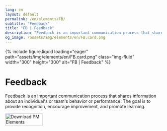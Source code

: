 ```yaml
---
lang: en
layout: default
permalink: /en/elements/FB/
subtitle: "Feedback"
title: "FB | Feedback"
description: "Feedback is an important communication process that shares information about an individual's or team's behavior or performance. The goal is to provide recognition, encourage improvement, and promote learning."
og_image: /assets/img/elements/en/FB.card.png
---
```


{% include figure.liquid loading="eager" path="assets/img/elements/en/FB.card.png" class="img-fluid" width="300" height="300" alt="FB | Feedback" %}

# Feedback

Feedback is an important communication process that shares information about an individual's or team's behavior or performance. The goal is to provide recognition, encourage improvement, and promote learning.

<a href="https://apps.apple.com/app/apple-store/id6738084498?pt=127441684&ct=website&mt=8">
  <img src="{{ "assets/img/en/appstore.png" | relative_url }}" width="120" height="40" alt="Download PM Elements">
</a>
